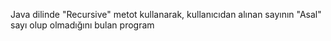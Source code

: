 Java dilinde "Recursive" metot kullanarak, kullanıcıdan alınan sayının "Asal" sayı olup olmadığını bulan program

